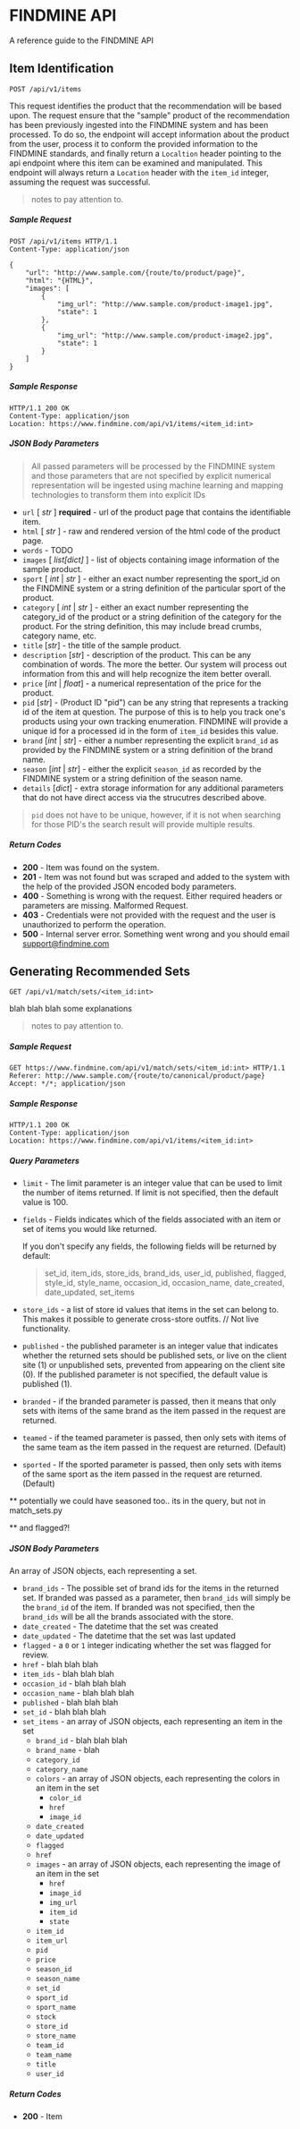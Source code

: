 # FINDMINE API

A reference guide to the FINDMINE API

## Item Identification
```http
POST /api/v1/items
```

This request identifies the product that the recommendation will be based upon. The request ensure that the "sample" product of the recommendation has been previously ingested into the FINDMINE system and has been processed. To do so, the endpoint will accept information about the product from the user, process it to conform the provided information to the FINDMINE standards, and finally return a `Localtion` header pointing to the api endpoint where this item can be examined and manipulated. This endpoint will always return a `Location` header with the `item_id` integer, assuming the request was successful.

> notes to pay attention to.

##### Sample Request
```http
POST /api/v1/items HTTP/1.1
Content-Type: application/json

{
	"url": "http://www.sample.com/{route/to/product/page}",
  	"html": "{HTML}",
  	"images": [
    	{
      		"img_url": "http://www.sample.com/product-image1.jpg",
      		"state": 1
    	},
        {
      		"img_url": "http://www.sample.com/product-image2.jpg",
      		"state": 1
    	}
  	]
}
```

##### Sample Response
```http
HTTP/1.1 200 OK
Content-Type: application/json
Location: https://www.findmine.com/api/v1/items/<item_id:int>
```

##### JSON Body Parameters
> All passed parameters will be processed by the FINDMINE system and those parameters that are not specified by explicit numerical representation will be ingested using machine learning and mapping technologies to transform them into explicit IDs

- `url` [ *str* ] **required** - url of the product page that contains the identifiable item.
- `html` [ *str* ] - raw and rendered version of the html code of the product page.
- `words` - TODO
- `images` [ *list[dict]* ] - list of objects containing image information of the sample product.
- `sport` [ *int* | *str* ] - either an exact number representing the sport_id on the FINDMINE system or a string definition of the particular sport of the product.
- `category` [ *int* | *str* ] - either an exact number representing the category_id of the product or a string definition of the category for the product. For the string definition, this may include bread crumbs, category name, etc.
- `title` [*str*] - the title of the sample product.
- `description` [*str*] - description of the product. This can be any combination of words. The more the better. Our system will process out information from this and will help recognize the item better overall.
- `price` [*int* | *float*] - a numerical representation of the price for the product.
- `pid` [*str*] - (Product ID "pid") can be any string that represents a tracking id of the item at question. The purpose of this is to help you track one's products using your own tracking enumeration. FINDMINE will provide a unique id for a processed id in the form of `item_id` besides this value.
- `brand` [*int* | *str*] - either a number representing the explicit `brand_id` as provided by the FINDMINE system or a string definition of the brand name.
- `season` [*int* | *str*] - either the explicit `season_id` as recorded by the FINDMINE system or a string definition of the season name.
- `details` [*dict*] - extra storage information for any additional parameters that do not have direct access via the strucutres described above.

> `pid` does not have to be unique, however, if it is not when searching for those PID's the search result will provide multiple results.

##### Return Codes
- **200** - Item was found on the system.
- **201** - Item was not found but was scraped and added to the system with the help of the provided JSON encoded body parameters.
- **400** - Something is wrong with the request. Either required headers or parameters are missing. Malformed Request.
- **403** - Credentials were not provided with the request and the user is unauthorized to perform the operation.
- **500** - Internal server error. Something went wrong and you should email support@findmine.com

## Generating Recommended Sets
```http
GET /api/v1/match/sets/<item_id:int>
```

blah blah blah some explanations

> notes to pay attention to.

##### Sample Request
```http
GET https://www.findmine.com/api/v1/match/sets/<item_id:int> HTTP/1.1
Referer: http://www.sample.com/{route/to/canonical/product/page}
Accept: */*; application/json
```

##### Sample Response
```http
HTTP/1.1 200 OK
Content-Type: application/json
Location: https://www.findmine.com/api/v1/items/<item_id:int>
```

##### Query Parameters

- `limit` - The limit parameter is an integer value that can be used to limit the number of items returned. If limit is not specified, then the default value is 100.

- `fields` - Fields indicates which of the fields associated with an item or set of items you would like returned.

  If you don't specify any fields, the following fields will be returned by default:

  > set_id, item_ids, store_ids, brand_ids, user_id, published, flagged, style_id, style_name, occasion_id, occasion_name, date_created, date_updated, set_items

- `store_ids` - a list of store id values that items in the set can belong to. This makes it possible to generate cross-store outfits. // Not live functionality. 

- `published` - the published parameter is an integer value that indicates whether the returned sets should be published sets, or live on the client site (1) or unpublished sets, prevented from appearing on the client site (0). If the published parameter is not specified, the default value is published (1).

- `branded` - if the branded parameter is passed, then it means that only sets with items of the same brand as the item passed in the request are returned. 

- `teamed` - if the teamed parameter is passed, then only sets with items of the same team as the item passed in the request are returned. (Default)

- `sported` - If the sported parameter is passed, then only sets with items of the same sport as the item passed in the request are returned. (Default)


** potentially we could have seasoned too.. its in the query, but not in match_sets.py

** and flagged?!

##### JSON Body Parameters

An array of JSON objects, each representing a set.

- `brand_ids` - The possible set of brand ids for the items in the returned set. If branded was passed as a parameter, then `brand_ids` will simply be the `brand_id` of the item. If branded was not specified, then the `brand_ids` will be all the brands associated with the store.
- `date_created` - The datetime that the set was created
- `date_updated` - The datetime that the set was last updated
- `flagged` - a `0` or `1` integer indicating whether the set was flagged for review. 
- `href` - blah blah blah
- `item_ids` - blah blah blah
- `occasion_id` - blah blah blah
- `occasion_name` - blah blah blah
- `published` - blah blah blah
- `set_id` - blah blah blah
- `set_items` - an array of JSON objects, each representing an item in the set
  - `brand_id` - blah blah blah
  - `brand_name` - blah 
  - `category_id`
  - `category_name`
  - `colors` - an array of JSON objects, each representing the colors in an item in the set
    - `color_id`
    - `href`
    - `image_id`
  - `date_created`
  - `date_updated`
  - `flagged`
  - `href`
  - `images` - an array of JSON objects, each representing the image of an item in the set
    - `href`
    - `image_id`
    - `img_url`
    - `item_id`
    - `state`
  - `item_id`
  - `item_url`
  - `pid`
  - `price`
  - `season_id`
  - `season_name`
  - `set_id`
  - `sport_id`
  - `sport_name`
  - `stock`
  - `store_id`
  - `store_name`
  - `team_id`
  - `team_name`
  - `title`
  - `user_id`

##### Return Codes

- **200** - Item 
